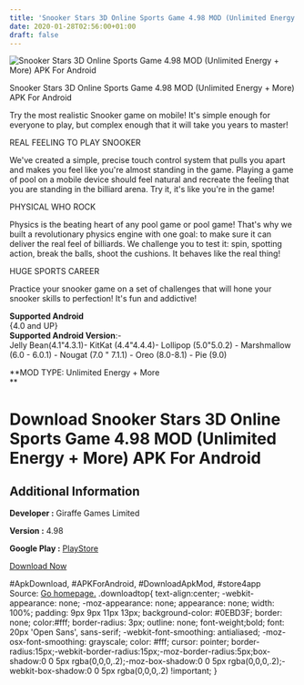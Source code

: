 ```yaml
---
title: 'Snooker Stars 3D Online Sports Game 4.98 MOD (Unlimited Energy + More) APK For Android'
date: 2020-01-28T02:56:00+01:00
draft: false
---
```


![Snooker Stars 3D Online Sports Game 4.98 MOD (Unlimited Energy + More) APK For Android](https://i2.wp.com/apkhome.net/wp-content/uploads/2020/01/Snooker-Stars-3D-Online-Sports-Game-4.98-MOD-Unlimited-Energy-More.png "Snooker Stars 3D Online Sports Game 4.98 MOD (Unlimited Energy + More) APK For Android")

  

Snooker Stars 3D Online Sports Game 4.98 MOD (Unlimited Energy + More) APK For Android

Try the most realistic Snooker game on mobile! It's simple enough for everyone to play, but complex enough that it will take you years to master!

REAL FEELING TO PLAY SNOOKER

We've created a simple, precise touch control system that pulls you apart and makes you feel like you're almost standing in the game. Playing a game of pool on a mobile device should feel natural and recreate the feeling that you are standing in the billiard arena. Try it, it's like you're in the game!

PHYSICAL WHO ROCK

Physics is the beating heart of any pool game or pool game! That's why we built a revolutionary physics engine with one goal: to make sure it can deliver the real feel of billiards. We challenge you to test it: spin, spotting action, break the balls, shoot the cushions. It behaves like the real thing!

HUGE SPORTS CAREER

Practice your snooker game on a set of challenges that will hone your snooker skills to perfection! It's fun and addictive!

**Supported Android**  
{4.0 and UP}  
**Supported Android Version**:-  
Jelly Bean(4.1"4.3.1)- KitKat (4.4"4.4.4)- Lollipop (5.0"5.0.2) - Marshmallow (6.0 - 6.0.1) - Nougat (7.0 " 7.1.1) - Oreo (8.0-8.1) - Pie (9.0)

**MOD TYPE: Unlimited Energy + More  
**

Download Snooker Stars 3D Online Sports Game 4.98 MOD (Unlimited Energy + More) APK For Android
===============================================================================================

Additional Information
----------------------

**Developer :** Giraffe Games Limited

**Version :** 4.98

**Google Play :** [PlayStore](https://play.google.com/store/apps/details?id=com.giraffegames.ggpool)

  

[Download Now](https://store4app.co/post/snooker-stars-3d-online-sports-game-4-98-mod-unlimited-energy-more-apk-for-android_1580133970)

  
#ApkDownload, #APKForAndroid, #DownloadApkMod, #store4app  
Source: [Go homepage.](https://store4app.co/post/snooker-stars-3d-online-sports-game-4-98-mod-unlimited-energy-more-apk-for-android_1580133970) .downloadtop{ text-align:center; -webkit-appearance: none; -moz-appearance: none; appearance: none; width: 100%; padding: 9px 9px 11px 13px; background-color: #0EBD3F; border: none; color:#fff; border-radius: 3px; outline: none; font-weight;bold; font: 20px 'Open Sans', sans-serif; -webkit-font-smoothing: antialiased; -moz-osx-font-smoothing: grayscale; color: #fff; cursor: pointer; border-radius:15px;-webkit-border-radius:15px;-moz-border-radius:5px;box-shadow:0 0 5px rgba(0,0,0,.2);-moz-box-shadow:0 0 5px rgba(0,0,0,.2);-webkit-box-shadow:0 0 5px rgba(0,0,0,.2) !important; }